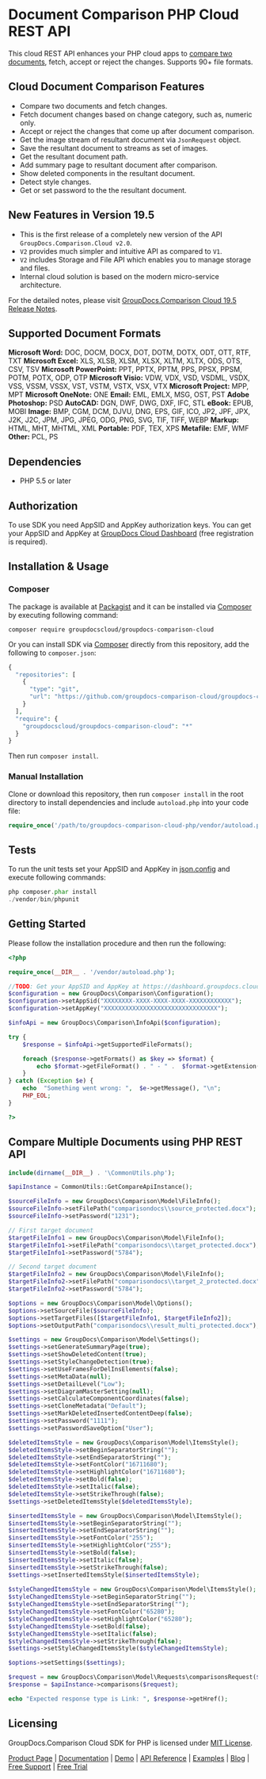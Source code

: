 # Document Comparison PHP Cloud REST API

This cloud REST API enhances your PHP cloud apps to [compare two documents](https://products.groupdocs.cloud/comparison/php), fetch, accept or reject the changes. Supports 90+ file formats.

## Cloud Document Comparison Features

- Compare two documents and fetch changes.
- Fetch document changes based on change category, such as, numeric only.
- Accept or reject the changes that come up after document comparison.
- Get the image stream of resultant document via `JsonRequest` object.
- Save the resultant document to streams as set of images.
- Get the resultant document path.
- Add summary page to resultant document after comparison.
- Show deleted components in the resultant document.
- Detect style changes.
- Get or set password to the the resultant document.

## New Features in Version 19.5

- This is the first release of a completely new version of the API `GroupDocs.Comparison.Cloud v2.0`.
- `V2` provides much simpler and intuitive API as compared to `V1`.
- `V2` includes Storage and File API which enables you to manage storage and files.
- Internal cloud solution is based on the modern micro-service architecture.

For the detailed notes, please visit [GroupDocs.Comparison Cloud 19.5 Release Notes](https://wiki.groupdocs.cloud/comparisoncloud/release-notes/2019/groupdocs-comparison-cloud-19-5-release-notes/).

## Supported Document Formats

**Microsoft Word:** DOC, DOCM, DOCX, DOT, DOTM, DOTX, ODT, OTT, RTF, TXT
**Microsoft Excel:** XLS, XLSB, XLSM, XLSX, XLTM, XLTX, ODS, OTS, CSV, TSV
**Microsoft PowerPoint:** PPT, PPTX, PPTM, PPS, PPSX, PPSM, POTM, POTX, ODP, OTP
**Microsoft Visio:** VDW, VDX, VSD, VSDML, VSDX, VSS, VSSM, VSSX, VST, VSTM, VSTX, VSX, VTX
**Microsoft Project:** MPP, MPT
**Microsoft OneNote:** ONE
**Email:** EML, EMLX, MSG, OST, PST
**Adobe Photoshop:** PSD
**AutoCAD:** DGN, DWF, DWG, DXF, IFC, STL
**eBook:** EPUB, MOBI
**Image:** BMP, CGM, DCM, DJVU, DNG, EPS, GIF, ICO, JP2, JPF, JPX, J2K, J2C, JPM, JPG, JPEG, ODG, PNG, SVG, TIF, TIFF, WEBP
**Markup:** HTML, MHT, MHTML, XML
**Portable:** PDF, TEX, XPS
**Metafile:** EMF, WMF
**Other:** PCL, PS

## Dependencies

- PHP 5.5 or later

## Authorization

To use SDK you need AppSID and AppKey authorization keys. You can get your AppSID and AppKey at [GroupDocs Cloud Dashboard](https://dashboard.groupdocs.cloud) (free registration is required).

## Installation & Usage

### Composer

The package is available at [Packagist](https://dashboard.groupdocs.cloud) and it can be installed via [Composer](http://getcomposer.org/) by executing following command:

`composer require groupdocscloud/groupdocs-comparison-cloud`

Or you can install SDK via [Composer](http://getcomposer.org/) directly from this repository, add the following to `composer.json`:

```php
{
  "repositories": [
    {
      "type": "git",
      "url": "https://github.com/groupdocs-comparison-cloud/groupdocs-comparison-cloud-php.git"
    }
  ],
  "require": {
    "groupdocscloud/groupdocs-comparison-cloud": "*"
  }
}
```

Then run `composer install`.

### Manual Installation

Clone or download this repository, then run `composer install` in the root directory to install dependencies and include `autoload.php` into your code file:

```php
require_once('/path/to/groupdocs-comparison-cloud-php/vendor/autoload.php');
```

## Tests

To run the unit tests set your AppSID and AppKey in [json.config](https://github.com/groupdocs-comparison-cloud/groupdocs-comparison-cloud-php/blob/master/tests/GroupDocs/Comparison/config.json) and execute following commands:

```php
php composer.phar install
./vendor/bin/phpunit
```

## Getting Started

Please follow the installation procedure and then run the following:

```php
<?php

require_once(__DIR__ . '/vendor/autoload.php');

//TODO: Get your AppSID and AppKey at https://dashboard.groupdocs.cloud (free registration is required).
$configuration = new GroupDocs\Comparison\Configuration();
$configuration->setAppSid("XXXXXXXX-XXXX-XXXX-XXXX-XXXXXXXXXXXX");
$configuration->setAppKey("XXXXXXXXXXXXXXXXXXXXXXXXXXXXXXXX");

$infoApi = new GroupDocs\Comparison\InfoApi($configuration);

try {
    $response = $infoApi->getSupportedFileFormats();

    foreach ($response->getFormats() as $key => $format) {
        echo $format->getFileFormat() . " - " .  $format->getExtension(), "\n";
    }
} catch (Exception $e) {
    echo  "Something went wrong: ",  $e->getMessage(), "\n";
    PHP_EOL;
}

?>
```

## Compare Multiple Documents using PHP REST API

```php
include(dirname(__DIR__) . '\CommonUtils.php');

$apiInstance = CommonUtils::GetCompareApiInstance();

$sourceFileInfo = new GroupDocs\Comparison\Model\FileInfo();
$sourceFileInfo->setFilePath("comparisondocs\\source_protected.docx");
$sourceFileInfo->setPassword("1231");

// First target document
$targetFileInfo1 = new GroupDocs\Comparison\Model\FileInfo();
$targetFileInfo1->setFilePath("comparisondocs\\target_protected.docx");
$targetFileInfo1->setPassword("5784");

// Second target document
$targetFileInfo2 = new GroupDocs\Comparison\Model\FileInfo();
$targetFileInfo2->setFilePath("comparisondocs\\target_2_protected.docx");
$targetFileInfo2->setPassword("5784");

$options = new GroupDocs\Comparison\Model\Options();  
$options->setSourceFile($sourceFileInfo);
$options->setTargetFiles([$targetFileInfo1, $targetFileInfo2]);
$options->setOutputPath("comparisondocs\\result_multi_protected.docx");

$settings = new GroupDocs\Comparison\Model\Settings();  
$settings->setGenerateSummaryPage(true);
$settings->setShowDeletedContent(true);
$settings->setStyleChangeDetection(true);
$settings->setUseFramesForDelInsElements(false);
$settings->setMetaData(null);
$settings->setDetailLevel("Low");
$settings->setDiagramMasterSetting(null);
$settings->setCalculateComponentCoordinates(false);
$settings->setCloneMetadata("Default");
$settings->setMarkDeletedInsertedContentDeep(false);
$settings->setPassword("1111");
$settings->setPasswordSaveOption("User");

$deletedItemsStyle = new GroupDocs\Comparison\Model\ItemsStyle();
$deletedItemsStyle->setBeginSeparatorString("");
$deletedItemsStyle->setEndSeparatorString("");
$deletedItemsStyle->setFontColor("16711680");
$deletedItemsStyle->setHighlightColor("16711680");
$deletedItemsStyle->setBold(false);
$deletedItemsStyle->setItalic(false);
$deletedItemsStyle->setStrikeThrough(false);
$settings->setDeletedItemsStyle($deletedItemsStyle);

$insertedItemsStyle = new GroupDocs\Comparison\Model\ItemsStyle();
$insertedItemsStyle->setBeginSeparatorString("");
$insertedItemsStyle->setEndSeparatorString("");
$insertedItemsStyle->setFontColor("255");
$insertedItemsStyle->setHighlightColor("255");
$insertedItemsStyle->setBold(false);
$insertedItemsStyle->setItalic(false);
$insertedItemsStyle->setStrikeThrough(false);
$settings->setInsertedItemsStyle($insertedItemsStyle);
  
$styleChangedItemsStyle = new GroupDocs\Comparison\Model\ItemsStyle();
$styleChangedItemsStyle->setBeginSeparatorString("");
$styleChangedItemsStyle->setEndSeparatorString("");
$styleChangedItemsStyle->setFontColor("65280");
$styleChangedItemsStyle->setHighlightColor("65280");
$styleChangedItemsStyle->setBold(false);
$styleChangedItemsStyle->setItalic(false);
$styleChangedItemsStyle->setStrikeThrough(false);
$settings->setStyleChangedItemsStyle($styleChangedItemsStyle);

$options->setSettings($settings);

$request = new GroupDocs\Comparison\Model\Requests\comparisonsRequest($options);
$response = $apiInstance->comparisons($request);

echo "Expected response type is Link: ", $response->getHref();
```

## Licensing

GroupDocs.Comparison Cloud SDK for PHP is licensed under [MIT License](https://github.com/groupdocs-comparison-cloud/groupdocs-comparison-cloud-php/blob/master/LICENSE).

[Product Page](https://products.groupdocs.cloud/comparison/php) | [Documentation](https://wiki.groupdocs.cloud/comparisoncloud/) | [Demo](https://products.groupdocs.app/comparison/family) | [API Reference](https://apireference.groupdocs.cloud/comparison/) | [Examples](https://github.com/groupdocs-comparison-cloud/groupdocs-comparison-cloud-php) | [Blog](https://blog.groupdocs.cloud/category/comparison/) | [Free Support](https://forum.groupdocs.cloud/c/comparison) | [Free Trial](https://dashboard.groupdocs.cloud/#/apps)
